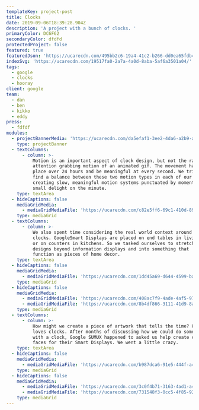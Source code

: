 ```yaml
---
templateKey: project-post
title: Clocks
date: 2019-09-06T18:39:28.904Z
description: 'A project with a bunch of clocks. '
primaryColor: DC6F62
secondaryColor: dfdfd
protectedProject: false
featured: true
featuredJson: 'https://ucarecdn.com/495bb2c6-19a4-41c2-b266-dd0ea65fdb49/'
indexSvg: 'https://ucarecdn.com/19517fa0-2a7a-4a0d-8aba-5af6a3501a04/'
tags:
  - google
  - clocks
  - hooray
client: google
team:
  - dan
  - ben
  - kikko
  - eddy
press:
  - fdfdf
modules:
  - projectBannerMedia: 'https://ucarecdn.com/da5efaf1-3ee2-4da6-a2b9-a682bcc5cf65/'
    type: projectBanner
  - textColumns:
      - column: >-
          Motion is an important aspect of clock design, but not the rapid,
          attention grabbing motion of an animated gif. The movement has to take
          place over 24 hours and be meaningful at every second. We tried to
          find a balance between these two motion types in each of our designs,
          creating slow, meaningful motion systems punctuated by moments of
          small delight on the minute.
    type: textArea
  - hideCaptions: false
    mediaGridMedia:
      - mediaGridMediaFile: 'https://ucarecdn.com/c82e5ff6-69c1-410d-898c-d1f07182ca9a/'
    type: mediaGrid
  - textColumns:
      - column: >-
          We also spent time considering the real world context around these
          clocks. GoogleSmart Displays are placed on end tables in living rooms
          or on counters in kitchens. So we tasked ourselves to stretch our
          designs beyond information displays and into something that  could
          function as pieces of home decor.
    type: textArea
  - hideCaptions: false
    mediaGridMedia:
      - mediaGridMediaFile: 'https://ucarecdn.com/1dd45a69-d644-4599-badd-e7697eb4569b/'
    type: mediaGrid
  - hideCaptions: false
    mediaGridMedia:
      - mediaGridMediaFile: 'https://ucarecdn.com/408ac7f9-4ade-4af5-97b5-173660f20caa/'
      - mediaGridMediaFile: 'https://ucarecdn.com/8b4df866-3111-41d9-8ad6-f7afc1d74925/'
    type: mediaGrid
  - textColumns:
      - column: >-
          How might we create a piece of artwork that tells the time? Hobbes
          loves clocks. After months of discussing how we could do something new
          with a clock, Google SUMUX happened to asked us help create clock
          faces for their Smart Displays. We went a little crazy.
    type: textArea
  - hideCaptions: false
    mediaGridMedia:
      - mediaGridMediaFile: 'https://ucarecdn.com/b987dca6-91e5-444f-a4b9-986296a09b46/'
    type: mediaGrid
  - hideCaptions: false
    mediaGridMedia:
      - mediaGridMediaFile: 'https://ucarecdn.com/3c0f4b71-3163-4ad1-a4d8-b2d3a36af5ad/'
      - mediaGridMediaFile: 'https://ucarecdn.com/731548f3-0cc5-4f85-92da-152fbc18d0a8/'
    type: mediaGrid
---
```


